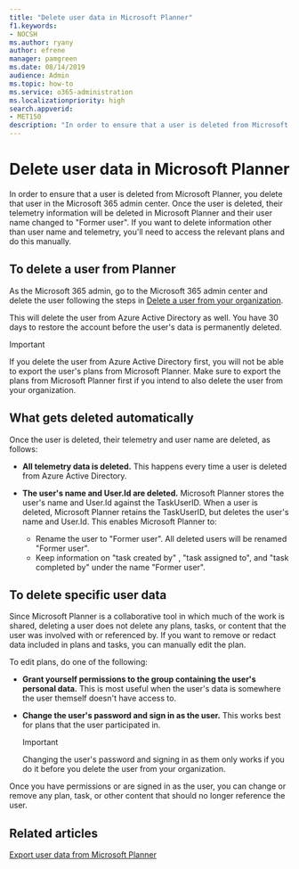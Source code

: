 ```yaml
---
title: "Delete user data in Microsoft Planner"
f1.keywords:
- NOCSH
ms.author: ryany
author: efrene
manager: pamgreen
ms.date: 08/14/2019
audience: Admin
ms.topic: how-to
ms.service: o365-administration
ms.localizationpriority: high
search.appverid:
- MET150
description: "In order to ensure that a user is deleted from Microsoft Planner, you delete that user in the Microsoft 365 admin center. "
---
```


# Delete user data in Microsoft Planner

In order to ensure that a user is deleted from Microsoft Planner, you delete that user in the Microsoft 365 admin center. Once the user is deleted, their telemetry information will be deleted in Microsoft Planner and their user name changed to "Former user". If you want to delete information other than user name and telemetry, you'll need to access the relevant plans and do this manually.

## To delete a user from Planner

As the Microsoft 365 admin, go to the Microsoft 365 admin center and delete the user following the steps in [Delete a user from your organization](https://support.office.com/article/delete-a-user-from-your-organization-d5155593-3bac-4d8d-9d8b-f4513a81479e).

This will delete the user from Azure Active Directory as well. You have 30 days to restore the account before the user's data is permanently deleted.

> [!IMPORTANT]
> If you delete the user from Azure Active Directory first, you will not be able to export the user's plans from Microsoft Planner. Make sure to export the plans from Microsoft Planner first if you intend to also delete the user from your organization.

## What gets deleted automatically

Once the user is deleted, their telemetry and user name are deleted, as follows:

- **All telemetry data is deleted.**    This happens every time a user is deleted from Azure Active Directory.
- **The user's name and User.Id are deleted.**    Microsoft Planner stores the user's name and User.Id against the TaskUserID. When a user is deleted, Microsoft Planner retains the TaskUserID, but deletes the user's name and User.Id. This enables Microsoft Planner to:

  - Rename the user to "Former user". All deleted users will be renamed "Former user".
  - Keep information on "task created by" , "task assigned to", and "task completed by" under the name "Former user".

## To delete specific user data

Since Microsoft Planner is a collaborative tool in which much of the work is shared, deleting a user does not delete any plans, tasks, or content that the user was involved with or referenced by. If you want to remove or redact data included in plans and tasks, you can manually edit the plan.

To edit plans, do one of the following:

- **Grant yourself permissions to the group containing the user's personal data.**    This is most useful when the user's data is somewhere the user themself doesn't have access to.
- **Change the user's password and sign in as the user.**   This works best for plans that the user participated in.

    > [!IMPORTANT]
    > Changing the user's password and signing in as them only works if you do it before you delete the user from your organization.

Once you have permissions or are signed in as the user, you can change or remove any plan, task, or other content that should no longer reference the user.

## Related articles

[Export user data from Microsoft Planner](export-user-data.md)